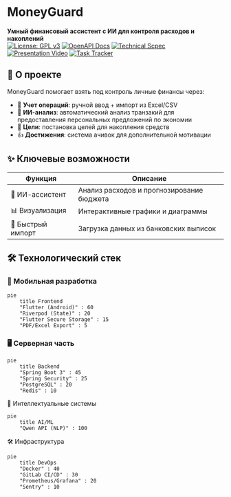 # MoneyGuard

**Умный финансовый ассистент с ИИ для контроля расходов и накоплений**  
[![License: GPL v3](https://img.shields.io/badge/License-GPLv3-blue.svg)](https://www.gnu.org/licenses/gpl-3.0) 
[![OpenAPI Docs](https://img.shields.io/badge/API_Docs-ReDoc-blue)](https://redocly.github.io/redoc/?url=https://raw.githubusercontent.com/wizado7/MoneyGuard/main/Documentation/api/openapi.yaml)
[![Technical Scpec](https://img.shields.io/badge/Technical_Specifications-PDF-blue)](https://github.com/wizado7/MoneyGuard/blob/main/Documentation/tz/TZ.pdf)
[![Presentation Video](https://img.shields.io/badge/YouTube-Video_Presentation-red?logo=youtube)](https://youtu.be/J_SbZfkjXYc)
[![Task Tracker](https://img.shields.io/badge/Weeek-Tasks-blue?logo=trello)](https://app.weeek.net/ws/765643/shared/board/pCvCZlCfqLW0pM9d78EEVriCExHBJETf)

## 📌 О проекте

MoneyGuard помогает взять под контроль личные финансы через:
- 📝 **Учет операций**: ручной ввод + импорт из Excel/CSV
- 🧠 **ИИ-анализ**: автоматический анализ транзакий для предоставления персональных предложений по экономии
- 🎯 **Цели**: постановка целей для накопления средств
- 👍 **Достижения**: система ачивок для дополнительной мотивации

## ✨ Ключевые возможности
| Функция | Описание |
|---------|----------|
| 🤖 ИИ-ассистент | Анализ расходов и прогнозирование бюджета |
| 📊 Визуализация | Интерактивные графики и диаграммы |
| 🚀 Быстрый импорт | Загрузка данных из банковских выписок |

## 🛠 Технологический стек

### 📱 Мобильная разработка
```mermaid
pie
    title Frontend
    "Flutter (Android)" : 60
    "Riverpod (State)" : 20
    "Flutter Secure Storage" : 15
    "PDF/Excel Export" : 5
```
### 🖥️ Серверная часть
```mermaid
pie
    title Backend
    "Spring Boot 3" : 45
    "Spring Security" : 25
    "PostgreSQL" : 20
    "Redis" : 10
```
🤖 Интеллектуальные системы
```mermaid
pie
    title AI/ML
    "Qwen API (NLP)" : 100
```
🛠️ Инфраструктура
```mermaid
pie
    title DevOps
    "Docker" : 40
    "GitLab CI/CD" : 30
    "Prometheus/Grafana" : 20
    "Sentry" : 10
```
